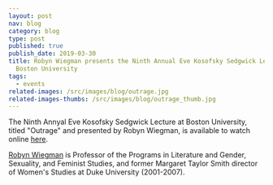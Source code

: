 ```yaml
---
layout: post
nav: blog
category: blog
type: post
published: true
publish_date: 2019-03-30
title: Robyn Wiegman presents the Ninth Annual Eve Kosofsky Sedgwick Lecture at
  Boston University
tags:
  - events
related-images: /src/images/blog/outrage.jpg
related-images-thumbs: /src/images/blog/outrage_thumb.jpg
---
```

The Ninth Annyal Eve Kosofsky Sedgwick Lecture at Boston University, titled "Outrage" and presented by Robyn Wiegman, is available to watch online [here](https://www.bu.edu/buniverse/view/?v=1sFY4O0). 

[Robyn Wiegman](https://scholars.duke.edu/person/rwiegman) is Professor of the Programs in Literature and Gender, Sexuality, and Feminist Studies, and former Margaret Taylor Smith director of Women's Studies at Duke University (2001-2007).